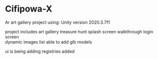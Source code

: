 # Cifipowa-X

Ar art gallery project using: 
Unity version 2020.3.7f1

project includes
 art gallery
 treasure hunt
 splash screen
 walkthrough 
 login screen  
 dynamic images list
 able to add glb models

 ui is being adding
 registries added